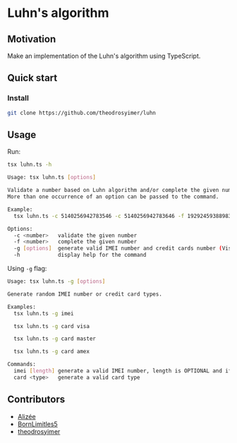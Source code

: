 # Luhn's algorithm

## Motivation

Make an implementation of the Luhn's algorithm using TypeScript.

## Quick start

### Install

```sh
git clone https://github.com/theodrosyimer/luhn
```

## Usage

Run:
```sh
tsx luhn.ts -h
````

```sh
Usage: tsx luhn.ts [options]

Validate a number based on Luhn algorithm and/or complete the given number to be valid according to the Luhn algorithm.
More than one occurrence of an option can be passed to the command.

Example:
  tsx luhn.ts -c 5140256942783546 -c 5140256942783646 -f 192924593889831

Options:
  -c <number>	validate the given number
  -f <number>	complete the given number
  -g [options] 	generate valid IMEI number and credit cards number (Visa, American Express and Mastercard)
  -h         	display help for the command
```

Using `-g` flag:

```sh
Usage: tsx luhn.ts -g [options]

Generate random IMEI number or credit card types.

Examples:
  tsx luhn.ts -g imei

  tsx luhn.ts -g card visa

  tsx luhn.ts -g card master

  tsx luhn.ts -g card amex

Commands:
  imei [length]	generate a valid IMEI number, length is OPTIONAL and if given MUST be 15, 16 or 17
  card <type>	generate a valid card type
```

## Contributors

- [Alizée](https://github.com/alifrappe)
- [BornLimitles5](https://github.com/BornLimitles5)
- [theodrosyimer](https://github.com/theodrosyimer)
